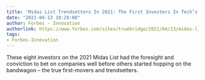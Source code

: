 ```yaml
---
title: 'Midas List Trendsetters In 2021: The First Investors In Tech’s New Frontiers'
date: "2021-04-13 10:20:00"
author: Forbes - Innovation
authorlink: https://www.forbes.com/sites/truebridge/2021/04/13/midas-list-trendsetters-in-2021-the-first-investors-in-techs-new-frontiers/
tags:
- Forbes-Innovation
---
```

These eight investors on the 2021 Midas List had the foresight and conviction to bet on companies well before others started hopping on the bandwagon – the true first-movers and trendsetters.